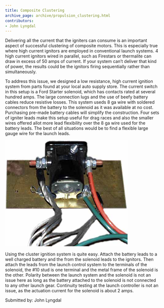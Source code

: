 ```yaml
---
title: Composite Clustering
archive_page: archive/propulsion_clustering.html
contributors:
- John Lyngdal
---
```

Delivering all the current that the igniters can consume is an important aspect of successful clustering of composite motors. This is especially true where high current ignitors are employed in conventional launch systems. 4 high current ignitors wired in parallel, such as Firestars or thermalite can draw in excess of 50 amps of current. If your system can’t deliver that kind of power, the results could be the ignitors firing sequentially rather than simultaneously.

To address this issue, we designed a low resistance, high current ignition system from parts found at your local auto supply store. The current switch in this setup is a Ford Starter solenoid, which has contacts rated at several hundred amps. The large connection lugs and the use of beefy battery cables reduce resistive losses. This system useds 8 ga wire with soldered connectors from the battery to the solenoid as it was available at no cost. Purchasing pre-made battery cables will simplify the construction. Four sets of igniter leads make this setup useful for drag races and also the smaller wires offered allot more lead flexibility over the 8 ga wire used for the battery leads. The best of all situations would be to find a flexible large gauge wire for the launch leads.

![](/images/cluster_relay.jpg)

Using the cluster ignition system is quite easy. Attach the battery leads to a well charged battery and the from the solenoid leads to the ignitors. Then attach the leads from the launch control system to the terminals of the solenoid, the #10 stud is one terminal and the metal frame of the solenoid is the other. Polarity between the launch system and the solenoid is not an issue here as long as the battery attached to the solenoid is not connected to any other launch gear. Continuity testing at the launch controller is not an issue, as the actuation current for the solenoid is about 2 amps.

Submitted by: John Lyngdal

